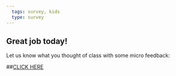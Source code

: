 ```yaml
---
  tags: survey, kids  
  type: survey
---
```


## Great job today!

Let us know what you thought of class with some micro feedback:

##[CLICK HERE](https://docs.google.com/forms/d/1WT_ZCaZl3nlC3HZAM5_z82Yq7PwYiYrIFINgHBlVjTQ/viewform?usp=send_form)